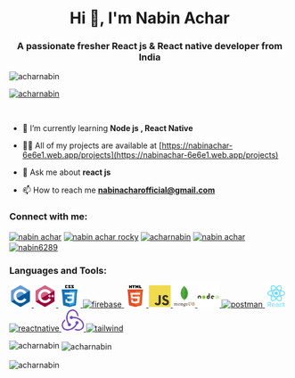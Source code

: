 <h1 align="center">Hi 👋, I'm Nabin Achar</h1>
<h3 align="center">A passionate fresher React js & React native developer from India</h3>

<p align="left"> <img src="https://komarev.com/ghpvc/?username=acharnabin&label=Profile%20views&color=0e75b6&style=flat" alt="acharnabin" /> </p>

<p align="left"> <a href="https://github.com/ryo-ma/github-profile-trophy"><img src="https://github-profile-trophy.vercel.app/?username=acharnabin" alt="acharnabin" /></a> </p>

<p align="left"> <a href="https://twitter.com/" target="blank"><img src="https://img.shields.io/twitter/follow/?logo=twitter&style=for-the-badge" alt="" /></a> </p>

- 🌱 I’m currently learning **Node js , React Native**

- 👨‍💻 All of my projects are available at [https://nabinachar-6e6e1.web.app/projects](https://nabinachar-6e6e1.web.app/projects)

- 💬 Ask me about **react js**

- 📫 How to reach me **nabinacharofficial@gmail.com**

<h3 align="left">Connect with me:</h3>
<p align="left">
<a href="https://linkedin.com/in/nabin achar" target="blank"><img align="center" src="https://raw.githubusercontent.com/rahuldkjain/github-profile-readme-generator/master/src/images/icons/Social/linked-in-alt.svg" alt="nabin achar" height="30" width="40" /></a>
<a href="https://fb.com/nabin achar rocky" target="blank"><img align="center" src="https://raw.githubusercontent.com/rahuldkjain/github-profile-readme-generator/master/src/images/icons/Social/facebook.svg" alt="nabin achar rocky" height="30" width="40" /></a>
<a href="https://instagram.com/acharnabin" target="blank"><img align="center" src="https://raw.githubusercontent.com/rahuldkjain/github-profile-readme-generator/master/src/images/icons/Social/instagram.svg" alt="acharnabin" height="30" width="40" /></a>
<a href="https://www.youtube.com/c/nabin achar" target="blank"><img align="center" src="https://raw.githubusercontent.com/rahuldkjain/github-profile-readme-generator/master/src/images/icons/Social/youtube.svg" alt="nabin achar" height="30" width="40" /></a>
<a href="https://www.codechef.com/users/nabin6289" target="blank"><img align="center" src="https://cdn.jsdelivr.net/npm/simple-icons@3.1.0/icons/codechef.svg" alt="nabin6289" height="30" width="40" /></a>
</p>

<h3 align="left">Languages and Tools:</h3>
<p align="left"> <a href="https://www.cprogramming.com/" target="_blank"> <img src="https://raw.githubusercontent.com/devicons/devicon/master/icons/c/c-original.svg" alt="c" width="40" height="40"/> </a> <a href="https://www.w3schools.com/cpp/" target="_blank"> <img src="https://raw.githubusercontent.com/devicons/devicon/master/icons/cplusplus/cplusplus-original.svg" alt="cplusplus" width="40" height="40"/> </a> <a href="https://www.w3schools.com/css/" target="_blank"> <img src="https://raw.githubusercontent.com/devicons/devicon/master/icons/css3/css3-original-wordmark.svg" alt="css3" width="40" height="40"/> </a> <a href="https://firebase.google.com/" target="_blank"> <img src="https://www.vectorlogo.zone/logos/firebase/firebase-icon.svg" alt="firebase" width="40" height="40"/> </a> <a href="https://www.w3.org/html/" target="_blank"> <img src="https://raw.githubusercontent.com/devicons/devicon/master/icons/html5/html5-original-wordmark.svg" alt="html5" width="40" height="40"/> </a> <a href="https://developer.mozilla.org/en-US/docs/Web/JavaScript" target="_blank"> <img src="https://raw.githubusercontent.com/devicons/devicon/master/icons/javascript/javascript-original.svg" alt="javascript" width="40" height="40"/> </a> <a href="https://www.mongodb.com/" target="_blank"> <img src="https://raw.githubusercontent.com/devicons/devicon/master/icons/mongodb/mongodb-original-wordmark.svg" alt="mongodb" width="40" height="40"/> </a> <a href="https://nodejs.org" target="_blank"> <img src="https://raw.githubusercontent.com/devicons/devicon/master/icons/nodejs/nodejs-original-wordmark.svg" alt="nodejs" width="40" height="40"/> </a> <a href="https://postman.com" target="_blank"> <img src="https://www.vectorlogo.zone/logos/getpostman/getpostman-icon.svg" alt="postman" width="40" height="40"/> </a> <a href="https://reactjs.org/" target="_blank"> <img src="https://raw.githubusercontent.com/devicons/devicon/master/icons/react/react-original-wordmark.svg" alt="react" width="40" height="40"/> </a> <a href="https://reactnative.dev/" target="_blank"> <img src="https://reactnative.dev/img/header_logo.svg" alt="reactnative" width="40" height="40"/> </a> <a href="https://redux.js.org" target="_blank"> <img src="https://raw.githubusercontent.com/devicons/devicon/master/icons/redux/redux-original.svg" alt="redux" width="40" height="40"/> </a> <a href="https://tailwindcss.com/" target="_blank"> <img src="https://www.vectorlogo.zone/logos/tailwindcss/tailwindcss-icon.svg" alt="tailwind" width="40" height="40"/> </a> </p>

<p><img align="left" src="https://github-readme-stats.vercel.app/api/top-langs?username=acharnabin&show_icons=true&locale=en&layout=compact" alt="acharnabin" /></p>

<p>&nbsp;<img align="center" src="https://github-readme-stats.vercel.app/api?username=acharnabin&show_icons=true&locale=en" alt="acharnabin" /></p>

<p><img align="center" src="https://github-readme-streak-stats.herokuapp.com/?user=acharnabin&" alt="acharnabin" /></p>
